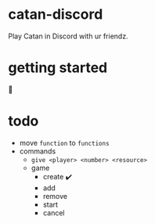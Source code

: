 # catan-discord

Play Catan in Discord with ur friendz.

# getting started

:construction:

# todo

- move `function` to `functions`
- commands
    - `give <player> <number> <resource>`
    - game
        - create :heavy_check_mark:
        - add <player>
        - remove <player>
        - start
        - cancel
